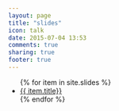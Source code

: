 ```yaml
---
layout: page
title: "slides"
icon: talk
date: 2015-07-04 13:53
comments: true
sharing: true
footer: true
---
```


<ul>
	{% for item in site.slides %}
	    <li><a href="{{ item.url }}">{{ item.title}}</a></li>
	{% endfor %}
</ul>
